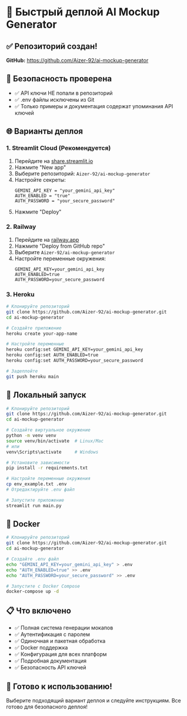 # 🚀 Быстрый деплой AI Mockup Generator

## ✅ Репозиторий создан!

**GitHub:** https://github.com/Aizer-92/ai-mockup-generator

## 🔐 Безопасность проверена

- ✅ API ключи НЕ попали в репозиторий
- ✅ .env файлы исключены из Git
- ✅ Только примеры и документация содержат упоминания API ключей

## 🌐 Варианты деплоя

### 1. Streamlit Cloud (Рекомендуется)

1. Перейдите на [share.streamlit.io](https://share.streamlit.io)
2. Нажмите "New app"
3. Выберите репозиторий: `Aizer-92/ai-mockup-generator`
4. Настройте секреты:
   ```
   GEMINI_API_KEY = "your_gemini_api_key"
   AUTH_ENABLED = "true"
   AUTH_PASSWORD = "your_secure_password"
   ```
5. Нажмите "Deploy"

### 2. Railway

1. Перейдите на [railway.app](https://railway.app)
2. Нажмите "Deploy from GitHub repo"
3. Выберите `Aizer-92/ai-mockup-generator`
4. Настройте переменные окружения:
   ```
   GEMINI_API_KEY=your_gemini_api_key
   AUTH_ENABLED=true
   AUTH_PASSWORD=your_secure_password
   ```

### 3. Heroku

```bash
# Клонируйте репозиторий
git clone https://github.com/Aizer-92/ai-mockup-generator.git
cd ai-mockup-generator

# Создайте приложение
heroku create your-app-name

# Настройте переменные
heroku config:set GEMINI_API_KEY=your_gemini_api_key
heroku config:set AUTH_ENABLED=true
heroku config:set AUTH_PASSWORD=your_secure_password

# Задеплойте
git push heroku main
```

## 🔧 Локальный запуск

```bash
# Клонируйте репозиторий
git clone https://github.com/Aizer-92/ai-mockup-generator.git
cd ai-mockup-generator

# Создайте виртуальное окружение
python -m venv venv
source venv/bin/activate  # Linux/Mac
# или
venv\Scripts\activate     # Windows

# Установите зависимости
pip install -r requirements.txt

# Настройте переменные окружения
cp env_example.txt .env
# Отредактируйте .env файл

# Запустите приложение
streamlit run main.py
```

## 🐳 Docker

```bash
# Клонируйте репозиторий
git clone https://github.com/Aizer-92/ai-mockup-generator.git
cd ai-mockup-generator

# Создайте .env файл
echo "GEMINI_API_KEY=your_gemini_api_key" > .env
echo "AUTH_ENABLED=true" >> .env
echo "AUTH_PASSWORD=your_secure_password" >> .env

# Запустите с Docker Compose
docker-compose up -d
```

## 📋 Что включено

- ✅ Полная система генерации мокапов
- ✅ Аутентификация с паролем
- ✅ Одиночная и пакетная обработка
- ✅ Docker поддержка
- ✅ Конфигурация для всех платформ
- ✅ Подробная документация
- ✅ Безопасность API ключей

## 🎯 Готово к использованию!

Выберите подходящий вариант деплоя и следуйте инструкциям. Все готово для безопасного деплоя!
